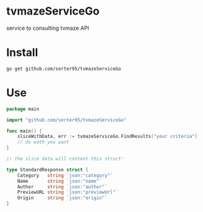 # tvmazeServiceGo
service to consulting tvmaze API

# Install
```
go get github.com/serter95/tvmazeServiceGo
```
# Use

```go
package main

import "github.com/serter95/tvmazeServiceGo"

func main() {
    sliceWithData, err := tvmazeServiceGo.FindResults("your criteria")
    // do wath you want
}

// the slice data will content this struct:

type StandardResponse struct {
	Category   string `json:"category"`
	Name       string `json:"name"`
	Author     string `json:"author"`
	PreviewURL string `json:"previewUrl"`
	Origin     string `json:"origin"`
}
```
